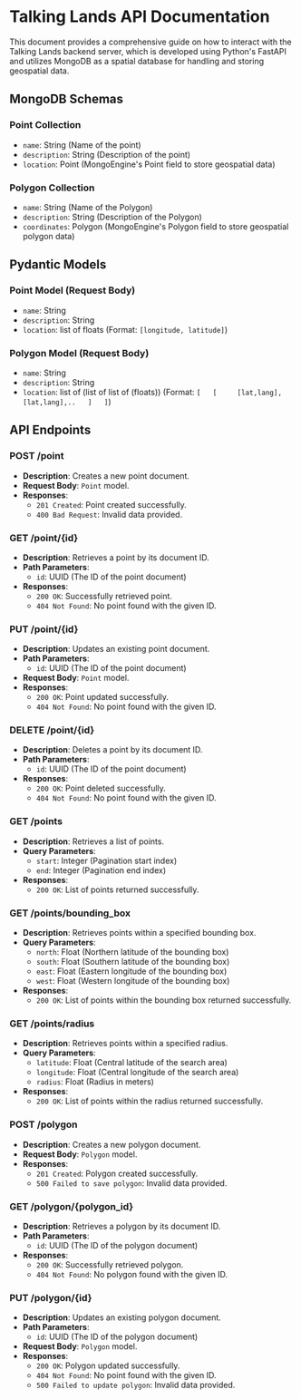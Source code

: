 # Talking Lands API Documentation

This document provides a comprehensive guide on how to interact with the Talking Lands backend server, which is developed using Python's FastAPI and utilizes MongoDB as a spatial database for handling and storing geospatial data.

## MongoDB Schemas

### Point Collection

- `name`: String (Name of the point)
- `description`: String (Description of the point)
- `location`: Point (MongoEngine's Point field to store geospatial data)

### Polygon Collection

- `name`: String (Name of the Polygon)
- `description`: String (Description of the Polygon)
- `coordinates`: Polygon (MongoEngine's Polygon field to store geospatial polygon data)

## Pydantic Models

### Point Model (Request Body)

- `name`: String
- `description`: String
- `location`: list of floats (Format: `[longitude, latitude]`)

### Polygon Model (Request Body)

- `name`: String
- `description`: String
- `location`: list of (list of list of (floats)) (Format: `[   [     [lat,lang],[lat,lang],..   ]   ]`)

## API Endpoints

### POST /point

- **Description**: Creates a new point document.
- **Request Body**: `Point` model.
- **Responses**:
  - `201 Created`: Point created successfully.
  - `400 Bad Request`: Invalid data provided.

### GET /point/{id}

- **Description**: Retrieves a point by its document ID.
- **Path Parameters**:
  - `id`: UUID (The ID of the point document)
- **Responses**:
  - `200 OK`: Successfully retrieved point.
  - `404 Not Found`: No point found with the given ID.

### PUT /point/{id}

- **Description**: Updates an existing point document.
- **Path Parameters**:
  - `id`: UUID (The ID of the point document)
- **Request Body**: `Point` model.
- **Responses**:
  - `200 OK`: Point updated successfully.
  - `404 Not Found`: No point found with the given ID.

### DELETE /point/{id}

- **Description**: Deletes a point by its document ID.
- **Path Parameters**:
  - `id`: UUID (The ID of the point document)
- **Responses**:
  - `200 OK`: Point deleted successfully.
  - `404 Not Found`: No point found with the given ID.

### GET /points

- **Description**: Retrieves a list of points.
- **Query Parameters**:
  - `start`: Integer (Pagination start index)
  - `end`: Integer (Pagination end index)
- **Responses**:
  - `200 OK`: List of points returned successfully.

### GET /points/bounding_box

- **Description**: Retrieves points within a specified bounding box.
- **Query Parameters**:
  - `north`: Float (Northern latitude of the bounding box)
  - `south`: Float (Southern latitude of the bounding box)
  - `east`: Float (Eastern longitude of the bounding box)
  - `west`: Float (Western longitude of the bounding box)
- **Responses**:
  - `200 OK`: List of points within the bounding box returned successfully.

### GET /points/radius

- **Description**: Retrieves points within a specified radius.
- **Query Parameters**:
  - `latitude`: Float (Central latitude of the search area)
  - `longitude`: Float (Central longitude of the search area)
  - `radius`: Float (Radius in meters)
- **Responses**:
  - `200 OK`: List of points within the radius returned successfully.



### POST /polygon

- **Description**: Creates a new polygon document.
- **Request Body**: `Polygon` model.
- **Responses**:
  - `201 Created`: Polygon created successfully.
  - `500 Failed to save polygon`: Invalid data provided.

### GET /polygon/{polygon_id}

- **Description**: Retrieves a polygon by its document ID.
- **Path Parameters**:
  - `id`: UUID (The ID of the polygon document)
- **Responses**:
  - `200 OK`: Successfully retrieved polygon.
  - `404 Not Found`: No polygon found with the given ID.

### PUT /polygon/{id}

- **Description**: Updates an existing polygon document.
- **Path Parameters**:
  - `id`: UUID (The ID of the polygon document)
- **Request Body**: `Polygon` model.
- **Responses**:
  - `200 OK`: Polygon updated successfully.
  - `404 Not Found`: No point found with the given ID.
  - `500 Failed to update polygon`: Invalid data provided.